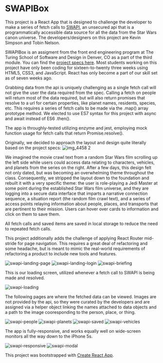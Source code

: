 # SWAPIBox

This project is a React App that is designed to challenge the developer to make a series of fetch calls to [SWAPI](https://swapi.co/), an unsecured api that is a programmatically accessible data source for all the data from the Star Wars canon universe. The developers/designers on this project are Kevin Simpson and Tobin Nelson.

SWAPIBox is an assigment from the front end engineering program at The Turing School of Software and Design in Denver, CO as a part of the third module. You can find the [project specs here](http://frontend.turing.io/projects/swapi-box.html). Most students working on this project have only been coding for sixteen-to-twenty three weeks using HTML5, CSS3, and JavaScript. React has only become a part of our skill set as of seven weeks ago.

Grabbing data from the api is uniquely challenging as a single fetch call will not give the user the data required from the spec. Calling a fetch on people will return most of the data required, but will also return promises that resolve to a url for certain properties, like planet names, residents, species, etc. This requires a series of fetch calls to be made via the .map() array prototype method. We elected to use ES7 syntax for this project with async and await instead of ES6 .then().

The app is throughly-tested utilizing enzyme and jest, employing mock function usage for fetch calls that return Promise.resolve(). 

Originally, we decided to approach the layout and design quite literally based on the project specs:
![img_4458 2](https://user-images.githubusercontent.com/29719272/46633198-3723ba80-cb0a-11e8-81b4-fd97f8abd265.jpg)

We imagined the movie crawl text from a random Star Wars film scrolling up the left side while users could access data relating to characters, vehicles, and planets from the series on the right. After a few days, this design felt not only dated, but was becoming an overwhelming theme throughout the class. Consequently, we stripped the layout down to the foundation and rebuilt it with a very specific theme: the user is role-playing a Jedi Master at some point during the established Star Wars film universe, and they are logging into a secure data interface that imparts a narrative connection sequence, a situation report (the random film crawl text), and a series of access points relaying information about people, places, and transports that are pertinent to their mission. Users can hover over cards to information and click on them to save them.

All fetch calls and saved items are saved in local storage to reduce the need to repeated fetch calls.

This project additionally adds the challenge of applying React Router mid-stride for page navigation. This requires a great deal of refactoring and some headache, but is meant to mimic the real-world requirements of refactoring a product to include new tools and features.

![swapi-landing-page](https://user-images.githubusercontent.com/29719272/47258697-1b9aa700-d45c-11e8-9fbd-86580efa70e0.png)
![swapi-landing-login](https://user-images.githubusercontent.com/29719272/47258696-1b9aa700-d45c-11e8-8292-92c01e16f88d.png)
![swapi-briefing](https://user-images.githubusercontent.com/29719272/47258695-1b021080-d45c-11e8-8959-4a85bafdecda.png)

This is our loading screen, utilized whenever a fetch call to SWAPI is being made and resolved.

![swapi-loading](https://user-images.githubusercontent.com/29719272/47258698-1b9aa700-d45c-11e8-962d-ea500ab49cf1.png)

The following pages are where the fetched data can be viewed. Images are not provided by the api, so they were curated by the developers and are assigned via a helper object linking the names attached to data objects and a path to the image cooresponding to the person, place, or thing.

![swapi-people](https://user-images.githubusercontent.com/29719272/47258700-1b9aa700-d45c-11e8-8a92-44fbdfdc6c33.png)
![swapi-planets](https://user-images.githubusercontent.com/29719272/47258701-1b9aa700-d45c-11e8-8162-ba15fefe5cf4.png)
![swapi-saved](https://user-images.githubusercontent.com/29719272/47258703-1b9aa700-d45c-11e8-9661-2fa6f0565a84.png)
![swapi-vehicles](https://user-images.githubusercontent.com/29719272/47258704-1c333d80-d45c-11e8-85df-c34f5fa9e049.png)

The app is fully-responsive, and works equally well on wide-screen monitors all the way down to the iPhone 5s.

![swapi-responsive](https://user-images.githubusercontent.com/29719272/47258702-1b9aa700-d45c-11e8-8f29-40a8ead09ed7.png)
![swapi-modal](https://user-images.githubusercontent.com/29719272/47258699-1b9aa700-d45c-11e8-9dc8-39fb5f755f91.png)

This project was bootstrapped with [Create React App](https://github.com/facebook/create-react-app).
